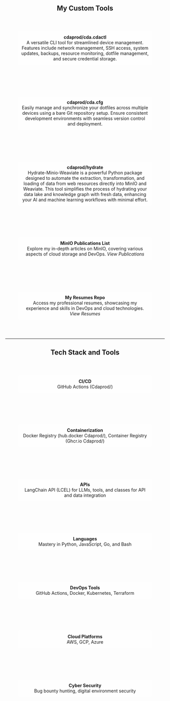 
<div align="center">
  <h2>My Custom Tools</h2>
  <div style="max-width: 800px; margin: auto;">
    <div style="background: url('./public/photo.webp') no-repeat center; background-size: cover; margin: 20px auto; padding: 40px; border-radius: 10px;">
      <div style="background-color: rgba(255, 255, 255, 0.8); padding: 10px; border-radius: 5px;">
        <a href="https://github.com/Cdaprod/cda.cdactl" style="text-decoration: none; color: inherit;">
          <strong>cdaprod/cda.cdactl</strong><br>
          A versatile CLI tool for streamlined device management. Features include network management, SSH access, system updates, backups, resource monitoring, dotfile management, and secure credential storage.
        </a>
      </div>
    </div>
    <div style="background: url('./public/photo-2.webp') no-repeat center; background-size: cover; margin: 20px auto; padding: 40px; border-radius: 10px;">
      <div style="background-color: rgba(255, 255, 255, 0.8); padding: 10px; border-radius: 5px;">
        <a href="https://github.com/Cdaprod/cda.cfg" style="text-decoration: none; color: inherit;">
          <strong>cdaprod/cda.cfg</strong><br>
          Easily manage and synchronize your dotfiles across multiple devices using a bare Git repository setup. Ensure consistent development environments with seamless version control and deployment.
        </a>
      </div>
    </div>
    <div style="background: url('./public/photo-3.webp') no-repeat center; background-size: cover; margin: 20px auto; padding: 40px; border-radius: 10px;">
      <div style="background-color: rgba(255, 255, 255, 0.8); padding: 10px; border-radius: 5px;">
        <a href="https://github.com/Cdaprod/hydrate" style="text-decoration: none; color: inherit;">
          <strong>cdaprod/hydrate</strong><br>
          Hydrate-Minio-Weaviate is a powerful Python package designed to automate the extraction, transformation, and loading of data from web resources directly into MinIO and Weaviate. This tool simplifies the process of hydrating your data lake and knowledge graph with fresh data, enhancing your AI and machine learning workflows with minimal effort.
        </a>
      </div>
    </div>
  </div>
</div>

<div align="center">
  <div style="max-width: 800px; margin: auto;">
    <div style="background: url('./public/photo-4.webp') no-repeat center; background-size: cover; margin: 20px auto; padding: 40px; border-radius: 10px;">
      <div style="background-color: rgba(255, 255, 255, 0.8); padding: 10px; border-radius: 5px;">
        <a href="https://github.com/Cdaprod/david-cannan-minio-blogs" style="text-decoration: none; color: inherit;">
          <strong>MinIO Publications List</strong><br>
          Explore my in-depth articles on MinIO, covering various aspects of cloud storage and DevOps. <i>View Publications</i>
        </a>
      </div>
    </div>
    <div style="background: url('./public/photo-5.webp') no-repeat center; background-size: cover; margin: 20px auto; padding: 40px; border-radius: 10px;">
      <div style="background-color: rgba(255, 255, 255, 0.8); padding: 10px; border-radius: 5px;">
        <a href="https://github.com/Cdaprod/cda.resumes" style="text-decoration: none; color: inherit;">
          <strong>My Resumes Repo</strong><br>
          Access my professional resumes, showcasing my experience and skills in DevOps and cloud technologies. <i>View Resumes</i>
        </a>
      </div>
    </div>
  </div>
</div>

---

<div align="center">
  <h2>Tech Stack and Tools</h2>
  <div style="max-width: 800px; margin: auto;">
    <ul style="list-style-type: none; padding: 0;">
      <li style="background: url('./public/photo.webp') no-repeat center; background-size: cover; margin: 20px auto; padding: 40px; border-radius: 10px;">
        <div style="background-color: rgba(255, 255, 255, 0.8); padding: 10px; border-radius: 5px;">
          <strong>CI/CD</strong><br>
          GitHub Actions (Cdaprod/)
        </div>
      </li>
      <li style="background: url('./public/photo-2.webp') no-repeat center; background-size: cover; margin: 20px auto; padding: 40px; border-radius: 10px;">
        <div style="background-color: rgba(255, 255, 255, 0.8); padding: 10px; border-radius: 5px;">
          <strong>Containerization</strong><br>
          Docker Registry (hub.docker Cdaprod/), Container Registry (Ghcr.io Cdaprod/)
        </div>
      </li>
      <li style="background: url('./public/photo-3.webp') no-repeat center; background-size: cover; margin: 20px auto; padding: 40px; border-radius: 10px;">
        <div style="background-color: rgba(255, 255, 255, 0.8); padding: 10px; border-radius: 5px;">
          <strong>APIs</strong><br>
          LangChain API (LCEL) for LLMs, tools, and classes for API and data integration
        </div>
      </li>
      <li style="background: url('./public/photo-4.webp') no-repeat center; background-size: cover; margin: 20px auto; padding: 40px; border-radius: 10px;">
        <div style="background-color: rgba(255, 255, 255, 0.8); padding: 10px; border-radius: 5px;">
          <strong>Languages</strong><br>
          Mastery in Python, JavaScript, Go, and Bash
        </div>
      </li>
      <li style="background: url('./public/photo-5.webp') no-repeat center; background-size: cover; margin: 20px auto; padding: 40px; border-radius: 10px;">
        <div style="background-color: rgba(255, 255, 255, 0.8); padding: 10px; border-radius: 5px;">
          <strong>DevOps Tools</strong><br>
          GitHub Actions, Docker, Kubernetes, Terraform
        </div>
      </li>
      <li style="background: url('./public/photo-6.webp') no-repeat center; background-size: cover; margin: 20px auto; padding: 40px; border-radius: 10px;">
        <div style="background-color: rgba(255, 255, 255, 0.8); padding: 10px; border-radius: 5px;">
          <strong>Cloud Platforms</strong><br>
          AWS, GCP, Azure
        </div>
      </li>
      <li style="background: url('./public/photo-7.webp') no-repeat center; background-size: cover; margin: 20px auto; padding: 40px; border-radius: 10px;">
        <div style="background-color: rgba(255, 255, 255, 0.8); padding: 10px; border-radius: 5px;">
          <strong>Cyber Security</strong><br>
          Bug bounty hunting, digital environment security
        </div>
      </li>
    </ul>
  </div>
</div>
